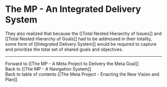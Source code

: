 # The MP - An Integrated Delivery System

They also realized that because the [[Total Nested Hierarchy of Issues]] and [[Total Nested Hierarchy of Goals]] had to be addressed in their totality, some form of [[Integrated Delivery System]] would be required to capture and prioritize the total set of shared goals and objectives. 

___

Forward to [[The MP - A Meta Project to Delivery the Meta Goal]]    
Back to [[The MP - A Navigation System]]      
Back to table of contents [[The Meta Project - Enacting the New Vision and Plan]]  
